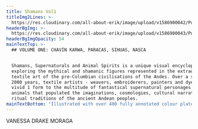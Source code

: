 ```yaml
---
title: Shamans Vol1
titleImg2Lines: >-
  https://res.cloudinary.com/all-about-erik/image/upload/v1586900042/Publications/4.%20Shamans%20Vol1%20and%20Vol2/title-shamans-white-2lines_ow7pfq.png
headerBgImg: >-
  https://res.cloudinary.com/all-about-erik/image/upload/v1586900043/Publications/4.%20Shamans%20Vol1%20and%20Vol2/banner-Vol1-p22_qckbtb.jpg
headerBgImgOpacity: 54
mainTextTop: >-
  ## VOLUME ONE: CHAVÍN KARWA, PARACAS, SIHUAS, NASCA


  Shamans, Supernaturals and Animal Spirits is a unique visual encyclopaedia
  exploring the mythical and shamanic figures represented in the extraordinary
  textile art of the pre-Columbian civilisations of the Andes. Over a span of
  2000 years, textile artists - weavers, embroiderers, painters and dyers - gave
  vivid 1 form to the multitude of fantastical supernatural personages and
  animals that populated the imaginations, cosmologies, cultural narratives, and
  ritual traditions of the ancient Andean peoples.
mainTextBottom: "Illustrated with over 400 fully annotated colour plates, the 2 volume set traces the aesthetic and symbolic evolution of this visionary iconography. The images of otherworldly divinities, ancestral icons, warlords, warriors, surreal beings and animal archetypes conceived by the Chavin, Paracas, Wari, Chimú, Inka and other major cultures (from 500 BC - AD 1530) were depicted with intricate detail and superb colour. Costumed ritualists, trancing shamans, shapeshifters, and animals with symbolic characteristics and powers (such as jaguars, hawks, killer whales, and snakes) express the core notion of spiritual metamorphosis that shaped ancient Andean religious cults dedicated to oracles, hallucinogenic rituals, ancestral veneration, and reverence for the forces embodied in celestial bodies and the sacred landscapes of the coastal deserts, mountain peaks and tropical forests. \r\n\n2 volumes, with 438 full-colour plates, 308 extended captions, select bibliography, map and timeline."
---
```

VANESSA DRAKE MORAGA
